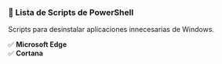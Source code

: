 ### **📜 Lista de Scripts de PowerShell**  
Scripts para desinstalar aplicaciones innecesarias de Windows.  

✅ **Microsoft Edge**  
✅ **Cortana**  
